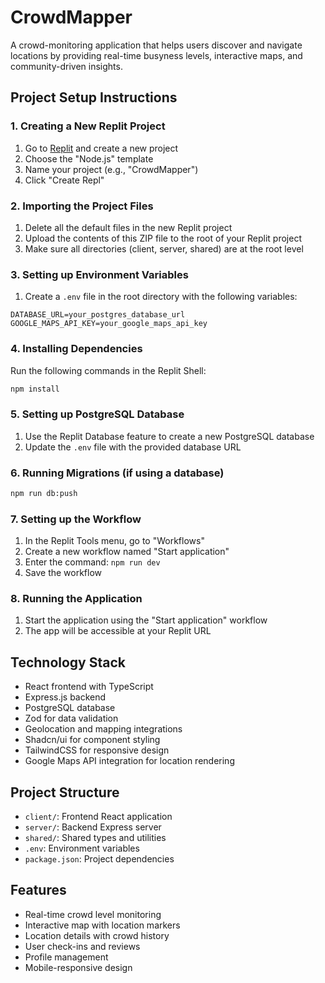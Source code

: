 # CrowdMapper

A crowd-monitoring application that helps users discover and navigate locations by providing real-time busyness levels, interactive maps, and community-driven insights.

## Project Setup Instructions

### 1. Creating a New Replit Project
1. Go to [Replit](https://replit.com) and create a new project
2. Choose the "Node.js" template
3. Name your project (e.g., "CrowdMapper")
4. Click "Create Repl"

### 2. Importing the Project Files
1. Delete all the default files in the new Replit project
2. Upload the contents of this ZIP file to the root of your Replit project
3. Make sure all directories (client, server, shared) are at the root level

### 3. Setting up Environment Variables
1. Create a `.env` file in the root directory with the following variables:
```
DATABASE_URL=your_postgres_database_url
GOOGLE_MAPS_API_KEY=your_google_maps_api_key
```

### 4. Installing Dependencies
Run the following commands in the Replit Shell:
```bash
npm install
```

### 5. Setting up PostgreSQL Database
1. Use the Replit Database feature to create a new PostgreSQL database
2. Update the `.env` file with the provided database URL

### 6. Running Migrations (if using a database)
```bash
npm run db:push
```

### 7. Setting up the Workflow
1. In the Replit Tools menu, go to "Workflows"
2. Create a new workflow named "Start application"
3. Enter the command: `npm run dev`
4. Save the workflow

### 8. Running the Application
1. Start the application using the "Start application" workflow
2. The app will be accessible at your Replit URL

## Technology Stack
- React frontend with TypeScript
- Express.js backend
- PostgreSQL database
- Zod for data validation
- Geolocation and mapping integrations
- Shadcn/ui for component styling
- TailwindCSS for responsive design
- Google Maps API integration for location rendering

## Project Structure
- `client/`: Frontend React application
- `server/`: Backend Express server
- `shared/`: Shared types and utilities
- `.env`: Environment variables
- `package.json`: Project dependencies

## Features
- Real-time crowd level monitoring
- Interactive map with location markers
- Location details with crowd history
- User check-ins and reviews
- Profile management
- Mobile-responsive design